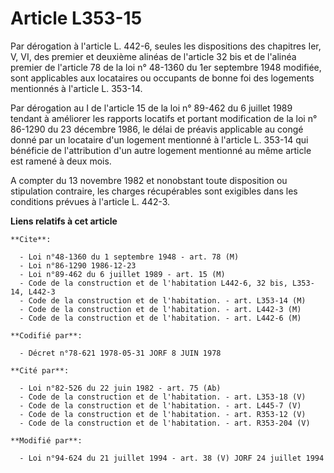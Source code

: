 # Article L353-15

Par dérogation à l'article L. 442-6, seules les dispositions des chapitres Ier, V, VI, des premier et deuxième alinéas de
l'article 32 bis et de l'alinéa premier de l'article 78 de la loi n° 48-1360 du 1er septembre 1948 modifiée, sont applicables
aux locataires ou occupants de bonne foi des logements mentionnés à l'article L. 353-14.

Par dérogation au I de l'article 15 de la loi n° 89-462 du 6 juillet 1989 tendant à améliorer les rapports locatifs et
portant modification de la loi n° 86-1290 du 23 décembre 1986, le délai de préavis applicable au congé donné par un locataire
d'un logement mentionné à l'article L. 353-14 qui bénéficie de l'attribution d'un autre logement mentionné au même article
est ramené à deux mois.

A compter du 13 novembre 1982 et nonobstant toute disposition ou stipulation contraire, les charges récupérables sont
exigibles dans les conditions prévues à l'article L. 442-3.

**Liens relatifs à cet article**

	**Cite**:

	  - Loi n°48-1360 du 1 septembre 1948 - art. 78 (M)
	  - Loi n°86-1290 1986-12-23
	  - Loi n°89-462 du 6 juillet 1989 - art. 15 (M)
	  - Code de la construction et de l'habitation L442-6, 32 bis, L353-14, L442-3
	  - Code de la construction et de l'habitation. - art. L353-14 (M)
	  - Code de la construction et de l'habitation. - art. L442-3 (M)
	  - Code de la construction et de l'habitation. - art. L442-6 (M)

	**Codifié par**:

	  - Décret n°78-621 1978-05-31 JORF 8 JUIN 1978

	**Cité par**:

	  - Loi n°82-526 du 22 juin 1982 - art. 75 (Ab)
	  - Code de la construction et de l'habitation. - art. L353-18 (V)
	  - Code de la construction et de l'habitation. - art. L445-7 (V)
	  - Code de la construction et de l'habitation. - art. R353-12 (V)
	  - Code de la construction et de l'habitation. - art. R353-204 (V)

	**Modifié par**:

	  - Loi n°94-624 du 21 juillet 1994 - art. 38 (V) JORF 24 juillet 1994
